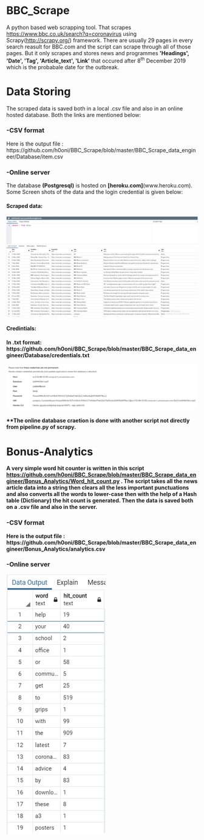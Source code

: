 # <h1>BBC_Scrape</h1>
A python based web scrapping tool. That scrapes https://www.bbc.co.uk/search?q=coronavirus using Scrapy(http://scrapy.org/) framework.
There are usually 29 pages in every search reasult for BBC.com and the script can scrape through all of those pages. But it only scrapes 
and stores news and programmes <b>'Headings', 'Date', 'Tag', 'Article_text', 'Link' </b> that occured after 8<sup>th</sup> December 2019 which is the 
probabale date for the outbreak.

# <h1>Data Storing</h1>
The scraped data is saved both in a local .csv file and also in an online hosted database. Both the links are mentioned below:
<h3><b>-CSV format</b></h3>Here is the output file : https://github.com/h0oni/BBC_Scrape/blob/master/BBC_Scrape_data_engineer/Database/item.csv
<h3><b>-Online server</b></h3>
The database <b>(Postgresql)</b> is hosted on <b>[heroku.com]</b>(www.heroku.com). Some Screen shots of the data and the login credential is given below:
<h4><b>Scraped data:<b><h4>

![](BBC_Scrape_data_engineer/Database/database_1.PNG)

<h4><b>Credintials:</b><h4> In <b>.txt</b> format: https://github.com/h0oni/BBC_Scrape/blob/master/BBC_Scrape_data_engineer/Database/credentials.txt

![](BBC_Scrape_data_engineer/Database/heroku.PNG)

**The online database craetion is done with another script not directly from pipeline.py of scrapy.

# <h1>Bonus-Analytics</h1>
A very simple word hit counter is written in this script https://github.com/h0oni/BBC_Scrape/blob/master/BBC_Scrape_data_engineer/Bonus_Analytics/Word_hit_count.py 
. The script takes all the news article data into a string then clears all the less important punctuations and also converts all the words to lower-case
then with the help of a <b>Hash table (Dictionary) <b> the hit count is generated. Then the data is saved both on a .csv file and also in the server.
<h3><b>-CSV format</b></h3>Here is the output file : https://github.com/h0oni/BBC_Scrape/blob/master/BBC_Scrape_data_engineer/Bonus_Analytics/analytics.csv
<h3><b>-Online server</b></h3>

![](BBC_Scrape_data_engineer/Bonus_Analytics/analytics.PNG)
